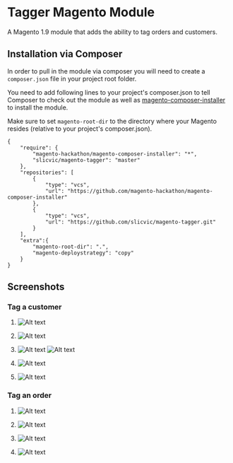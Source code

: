 # Tagger Magento Module
A Magento 1.9 module that adds the ability to tag orders and customers.

## Installation via Composer
In order to pull in the module via composer you will need to create a `composer.json` file in your project root folder.

You need to add following lines to your project's composer.json to tell Composer to check out the module as well as [magento-composer-installer](https://github.com/Cotya/magento-composer-installer) to install the module.

Make sure to set `magento-root-dir` to the directory where your Magento resides (relative to your project's composer.json).
```
{
    "require": {
        "magento-hackathon/magento-composer-installer": "*",
        "slicvic/magento-tagger": "master"
    },
    "repositories": [
        {
            "type": "vcs",
            "url": "https://github.com/magento-hackathon/magento-composer-installer"
        },
        {
            "type": "vcs",
            "url": "https://github.com/slicvic/magento-tagger.git"
        }
    ],
    "extra":{
        "magento-root-dir": ".",
        "magento-deploystrategy": "copy"
    }
}
```
## Screenshots
### Tag a customer

1. ![Alt text](https://cloud.githubusercontent.com/assets/4705073/24682316/055da3e0-1967-11e7-90e1-a56ec71c2590.png)

2. ![Alt text](https://cloud.githubusercontent.com/assets/4705073/24682317/055eed72-1967-11e7-8042-8cdf69f50885.png)

3. ![Alt text](https://cloud.githubusercontent.com/assets/4705073/24682318/055fd2d2-1967-11e7-9b4b-39c6d992f9d6.png)
![Alt text](https://cloud.githubusercontent.com/assets/4705073/24682319/0560d268-1967-11e7-9687-85615116a38c.png)

4. ![Alt text](https://cloud.githubusercontent.com/assets/4705073/24682322/0569d142-1967-11e7-8041-644b4ff6d23c.png)

5. ![Alt text](https://cloud.githubusercontent.com/assets/4705073/24682320/05639bce-1967-11e7-9dc4-b03f429c3fd1.png)

### Tag an order

1. ![Alt text](https://cloud.githubusercontent.com/assets/4705073/24682325/056dd26a-1967-11e7-9bf8-cb560e12132b.png)

2. ![Alt text](https://cloud.githubusercontent.com/assets/4705073/24682321/056935fc-1967-11e7-9a28-93744edcebc1.png)

3. ![Alt text](https://cloud.githubusercontent.com/assets/4705073/24682323/056b42ac-1967-11e7-9e55-00ab9223b183.png)

4. ![Alt text](https://cloud.githubusercontent.com/assets/4705073/24682324/056baada-1967-11e7-9001-ab9c811f57b4.png)
